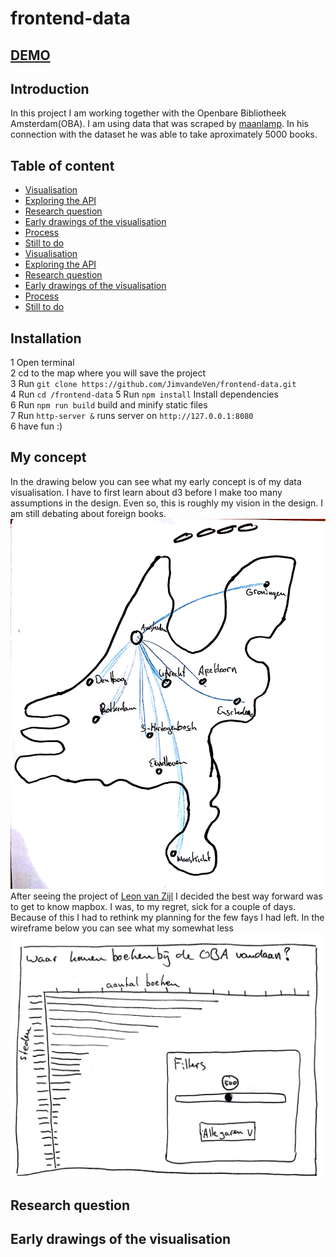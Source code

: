 # frontend-data
## [DEMO](https://vibrant-carson-b5e193.netlify.com/)  

## Introduction
In this project I am working together with the Openbare Bibliotheek Amsterdam(OBA). I am using data that was scraped by [maanlamp](https://github.com/maanlamp). In his connection with the dataset he was able to take aproximately 5000 books. 

## Table of content

* [Visualisation](#visualisation)
* [Exploring the API](#exploring-the-api)
* [Research question](#research-question)
* [Early drawings of the visualisation](#early-drawings-of-the-visualisation)
* [Process](#process)
* [Still to do](#still-to-do)
* [Visualisation](#visualisation)
* [Exploring the API](#exploring-the-api)
* [Research question](#research-question)
* [Early drawings of the visualisation](#early-drawings-of-the-visualisation)
* [Process](#process)
* [Still to do](#still-to-do)  

## Installation

1 Open terminal  
2 cd to the map where you will save the project  
3 Run `git clone https://github.com/JimvandeVen/frontend-data.git`  
4 Run `cd /frontend-data`
5 Run `npm install` Install dependencies  
6 Run `npm run build` build and minify static files  
7 Run `http-server &` runs server on `http://127.0.0.1:8080`  
6 have fun :) 

## My concept

In the drawing below you can see what my early concept is of my data visualisation. I have to first learn about d3 before I make too many assumptions in the design. Even so, this is roughly my vision in the design. I am still debating about foreign books.
![Early Drawing](/images/early_drawing.jpg)  
After seeing the project of [Leon van Zijl](https://github.com/LeonvanZijl/fe3-assessment-3) I decided the best way forward was to get to know mapbox. I was, to my regret, sick for a couple of days. Because of this I had to rethink my planning for the few fays I had left. In the wireframe  below you can see what my somewhat less ![Wireframe](/images/schets.jpg) 

## Research question

## Early drawings of the visualisation

